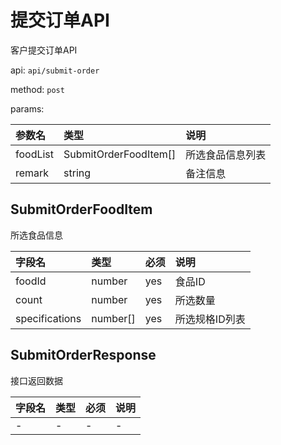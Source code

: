 # 提交订单API

客户提交订单API

api: `api/submit-order`

method: `post`

params:

参数名|类型|说明
:--|:--|:--
foodList|SubmitOrderFoodItem[]|所选食品信息列表
remark|string|备注信息

## SubmitOrderFoodItem

所选食品信息

字段名|类型|必须|说明
:--|:--|:--|:--
foodId|number|yes|食品ID
count|number|yes|所选数量
specifications|number[]|yes|所选规格ID列表

## SubmitOrderResponse

接口返回数据

字段名|类型|必须|说明
:--|:--|:--|:--
-|-|-|-
